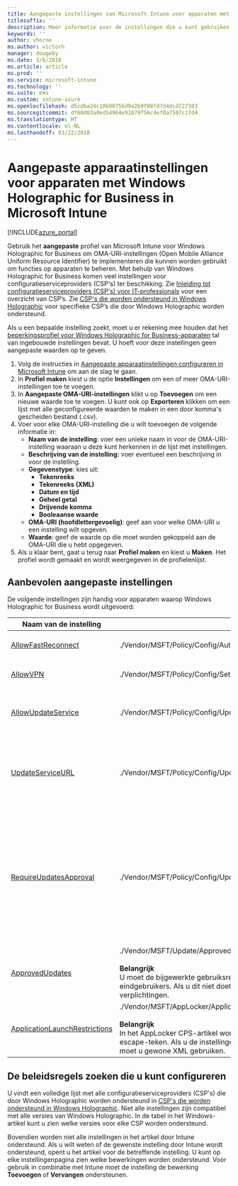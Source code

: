 ```yaml
---
title: Aangepaste instellingen van Microsoft Intune voor apparaten met Windows Holographic for Business
titlesuffix: ''
description: Meer informatie over de instellingen die u kunt gebruiken in een aangepast Windows Holographic for Business-profiel.
keywords: ''
author: vhorne
ms.author: victorh
manager: dougeby
ms.date: 3/6/2018
ms.article: article
ms.prod: ''
ms.service: microsoft-intune
ms.technology: ''
ms.suite: ems
ms.custom: intune-azure
ms.openlocfilehash: d5cdba24c10b90756d9a2b9f08fd7d4dcd727303
ms.sourcegitcommit: df60d03a0ed54964e91879f56c4ef0a7507c17d4
ms.translationtype: HT
ms.contentlocale: nl-NL
ms.lasthandoff: 03/22/2018
---
```

# <a name="microsoft-intune-custom-device-settings-for-devices-running-windows-holographic-for-business"></a>Aangepaste apparaatinstellingen voor apparaten met Windows Holographic for Business in Microsoft Intune

[!INCLUDE[azure_portal](./includes/azure_portal.md)]

 Gebruik het **aangepaste** profiel van Microsoft Intune voor Windows Holographic for Business om OMA-URI-instellingen (Open Mobile Alliance Uniform Resource Identifier) te implementeren die kunnen worden gebruikt om functies op apparaten te beheren. Met behulp van Windows Holographic for Business komen veel instellingen voor configuratieserviceproviders (CSP's) ter beschikking. Zie [Inleiding tot configuratieserviceproviders (CSP's) voor IT-professionals](https://technet.microsoft.com/itpro/windows/manage/how-it-pros-can-use-configuration-service-providers) voor een overzicht van CSP’s. Zie [CSP's die worden ondersteund in Windows Holographic](https://docs.microsoft.com/windows/client-management/mdm/configuration-service-provider-reference#hololens) voor specifieke CSP’s die door Windows Holographic worden ondersteund.

Als u een bepaalde instelling zoekt, moet u er rekening mee houden dat het [beperkingsprofiel voor Windows Holographic for Business-apparaten](device-restrictions-windows-holographic.md) tal van ingebouwde instellingen bevat. U hoeft voor deze instellingen geen aangepaste waarden op te geven.

1. Volg de instructies in [Aangepaste apparaatinstellingen configureren in Microsoft Intune](custom-settings-configure.md) om aan de slag te gaan.
2. In **Profiel maken** kiest u de optie **Instellingen** om een of meer OMA-URI-instellingen toe te voegen.
3. In **Aangepaste OMA-URI-instellingen** klikt u op **Toevoegen** om een nieuwe waarde toe te voegen. U kunt ook op **Exporteren** klikken om een lijst met alle geconfigureerde waarden te maken in een door komma's gescheiden bestand (.csv).
4. Voer voor elke OMA-URI-instelling die u wilt toevoegen de volgende informatie in:
    - **Naam van de instelling**: voer een unieke naam in voor de OMA-URI-instelling waaraan u deze kunt herkennen in de lijst met instellingen.
    - **Beschrijving van de instelling:** voer eventueel een beschrijving in voor de instelling.
    - **Gegevenstype**: kies uit:
        - **Tekenreeks**
        - **Tekenreeks (XML)**
        - **Datum en tijd**
        - **Geheel getal**
        - **Drijvende komma**
        - **Booleaanse waarde**
    - **OMA-URI (hoofdlettergevoelig)**: geef aan voor welke OMA-URI u een instelling wilt opgeven.
    - **Waarde**: geef de waarde op die moet worden gekoppeld aan de OMA-URI die u hebt opgegeven.
1. Als u klaar bent, gaat u terug naar **Profiel maken** en kiest u **Maken**.
Het profiel wordt gemaakt en wordt weergegeven in de profielenlijst.

## <a name="recommended-custom-settings"></a>Aanbevolen aangepaste instellingen

De volgende instellingen zijn handig voor apparaten waarop Windows Holographic for Business wordt uitgevoerd:


|Naam van de instelling|OMA-URI|Gegevenstype  |
|---------|---------|---------|
|[AllowFastReconnect](https://docs.microsoft.com/windows/client-management/mdm/policy-csp-authentication#authentication-allowfastreconnect)|./Vendor/MSFT/Policy/Config/Authentication/AllowFastReconnect|Geheel getal<br>0: niet toegestaan<br>1: toegestaan (standaard)|
|[AllowVPN](https://docs.microsoft.com/windows/client-management/mdm/policy-csp-settings#settings-allowvpn)|./Vendor/MSFT/Policy/Config/Settings/AllowVPN|Geheel getal<br>0: niet toegestaan<br>1: toegestaan (standaard)|
|[AllowUpdateService](https://docs.microsoft.com/windows/client-management/mdm/policy-csp-update#update-allowupdateservice)|./Vendor/MSFT/Policy/Config/Update/AllowUpdateService|Geheel getal<br>0: updateservice niet toegestaan <br>1: updateservice toegestaan (standaard).|
|[UpdateServiceURL](https://docs.microsoft.com/windows/client-management/mdm/policy-csp-update#update-updateserviceurl)|./Vendor/MSFT/Policy/Config/Update/UpdateServiceUrl|Tekenreeks<br>URL: het apparaat controleert via de opgegeven URL op updates van de WSUS-server.<br>Niet geconfigureerd: het apparaat controleert op updates via Microsoft Update.|
|[RequireUpdatesApproval](https://docs.microsoft.com/windows/client-management/mdm/policy-csp-update#update-requireupdateapproval)|./Vendor/MSFT/Policy/Config/Update/RequireUpdateApproval|Geheel getal<br>0: niet geconfigureerd. Alle toepasselijke updates worden op het apparaat geïnstalleerd.<br>1: op het apparaat worden alleen updates geïnstalleerd die toepasselijk zijn en op de lijst Toegestane updates staan. Stel dit beleid in op 1 als de IT-afdeling controle wilt behouden over de implementatie van updates op apparaten, zoals wanneer er vóór het implementeren tests moeten worden uitgevoerd.|
|[ApprovedUpdates](https://docs.microsoft.com/windows/client-management/mdm/update-csp)|./Vendor/MSFT/Update/ApprovedUpdates<br><br>**Belangrijk**<br>U moet de bijgewerkte gebruiksrechtovereenkomsten lezen en accepteren namens uw eindgebruikers. Als u dit niet doet, is dat een schending van de juridische of contractuele verplichtingen.|Knooppunt voor update-goedkeuringen en acceptatie van gebruiksrechtovereenkomsten namens de eindgebruiker.|
[ApplicationLaunchRestrictions](https://docs.microsoft.com/windows/client-management/mdm/applocker-csp)|./Vendor/MSFT/AppLocker/ApplicationLaunchRestrictions/*Grouping*/*ApplicationType*/Policy<br><br>**Belangrijk**<br>In het AppLocker CPS-artikel wordt gebruikgemaakt van XML-voorbeelden met het escape-teken. Als u de instellingen wilt configureren met aangepaste Intune-profielen, moet u gewone XML gebruiken.|Tekenreeks<br>Zie het [AppLocker CSP](https://docs.microsoft.com/windows/client-management/mdm/applocker-csp)-artikel voor meer informatie.

## <a name="how-to-find-the-policies-you-can-configure"></a>De beleidsregels zoeken die u kunt configureren

U vindt een volledige lijst met alle configuratieserviceproviders (CSP's) die door Windows Holographic worden ondersteund in [CSP's die worden ondersteund in Windows Holographic](https://docs.microsoft.com/windows/client-management/mdm/configuration-service-provider-reference#hololens). Niet alle instellingen zijn compatibel met alle versies van Windows Holographic. In de tabel in het Windows-artikel kunt u zien welke versies voor elke CSP worden ondersteund.

Bovendien worden niet alle instellingen in het artikel door Intune ondersteund. Als u wilt weten of de gewenste instelling door Intune wordt ondersteund, opent u het artikel voor de betreffende instelling. U kunt op elke instellingenpagina zien welke bewerkingen worden ondersteund. Voor gebruik in combinatie met Intune moet de instelling de bewerking **Toevoegen** of **Vervangen** ondersteunen.
